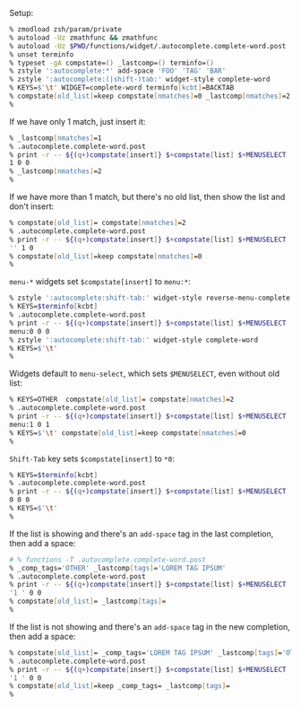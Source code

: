 Setup:
```zsh
% zmodload zsh/param/private
% autoload -Uz zmathfunc && zmathfunc
% autoload -Uz $PWD/functions/widget/.autocomplete.complete-word.post
% unset terminfo
% typeset -gA compstate=() _lastcomp=() terminfo=()
% zstyle ':autocomplete:*' add-space 'FOO' 'TAG' 'BAR'
% zstyle ':autocomplete:(|shift-)tab:' widget-style complete-word
% KEYS=$'\t' WIDGET=complete-word terminfo[kcbt]=BACKTAB
% compstate[old_list]=keep compstate[nmatches]=0 _lastcomp[nmatches]=2
%
```

If we have only 1 match, just insert it:
```zsh
% _lastcomp[nmatches]=1
% .autocomplete.complete-word.post
% print -r -- ${(q+)compstate[insert]} $+compstate[list] $+MENUSELECT
1 0 0
% _lastcomp[nmatches]=2
%
```

If we have more than 1 match, but there's no old list, then show the list and don't insert:
```zsh
% compstate[old_list]= compstate[nmatches]=2
% .autocomplete.complete-word.post
% print -r -- ${(q+)compstate[insert]} $+compstate[list] $+MENUSELECT
'' 1 0
% compstate[old_list]=keep compstate[nmatches]=0
%
```

`menu-*` widgets set `$compstate[insert]` to `menu:*`:
```zsh
% zstyle ':autocomplete:shift-tab:' widget-style reverse-menu-complete
% KEYS=$terminfo[kcbt]
% .autocomplete.complete-word.post
% print -r -- ${(q+)compstate[insert]} $+compstate[list] $+MENUSELECT
menu:0 0 0
% zstyle ':autocomplete:shift-tab:' widget-style complete-word
% KEYS=$'\t'
%
```

Widgets default to `menu-select`, which sets `$MENUSELECT`, even without old list:
```zsh
% KEYS=OTHER  compstate[old_list]= compstate[nmatches]=2
% .autocomplete.complete-word.post
% print -r -- ${(q+)compstate[insert]} $+compstate[list] $+MENUSELECT
menu:1 0 1
% KEYS=$'\t' compstate[old_list]=keep compstate[nmatches]=0
%
```

`Shift-Tab` key sets `$compstate[insert]` to `*0`:
```zsh
% KEYS=$terminfo[kcbt]
% .autocomplete.complete-word.post
% print -r -- ${(q+)compstate[insert]} $+compstate[list] $+MENUSELECT
0 0 0
% KEYS=$'\t'
%
```

If the list is showing and there's an `add-space` tag in the last completion, then add a space:
```zsh
# % functions -T .autocomplete.complete-word.post
% _comp_tags='OTHER' _lastcomp[tags]='LOREM TAG IPSUM'
% .autocomplete.complete-word.post
% print -r -- ${(q+)compstate[insert]} $+compstate[list] $+MENUSELECT
'1 ' 0 0
% compstate[old_list]= _lastcomp[tags]=
%
```

If the list is not showing and there's an `add-space` tag in the new completion, then add a space:
```zsh
% compstate[old_list]= _comp_tags='LOREM TAG IPSUM' _lastcomp[tags]='OTHER'
% .autocomplete.complete-word.post
% print -r -- ${(q+)compstate[insert]} $+compstate[list] $+MENUSELECT
'1 ' 0 0
% compstate[old_list]=keep _comp_tags= _lastcomp[tags]=
%
```
